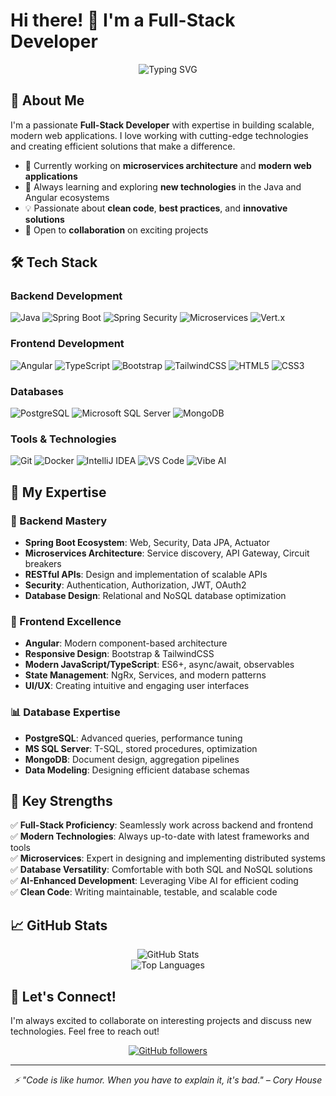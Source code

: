 # Hi there! 👋 I'm a Full-Stack Developer

<div align="center">
  <img src="https://readme-typing-svg.herokuapp.com?font=Fira+Code&pause=1000&color=00D9FF&center=true&vCenter=true&width=435&lines=Full-Stack+Developer;Java+Spring+Boot+Expert;Angular+%26+Modern+Frontend;Microservices+Architect" alt="Typing SVG" />
</div>

## 🚀 About Me

I'm a passionate **Full-Stack Developer** with expertise in building scalable, modern web applications. I love working with cutting-edge technologies and creating efficient solutions that make a difference.

- 🔭 Currently working on **microservices architecture** and **modern web applications**
- 🌱 Always learning and exploring **new technologies** in the Java and Angular ecosystems
- 💡 Passionate about **clean code**, **best practices**, and **innovative solutions**
- 🤝 Open to **collaboration** on exciting projects

## 🛠️ Tech Stack

### Backend Development
![Java](https://img.shields.io/badge/Java-ED8B00?style=for-the-badge&logo=openjdk&logoColor=white)
![Spring Boot](https://img.shields.io/badge/Spring_Boot-6DB33F?style=for-the-badge&logo=spring-boot&logoColor=white)
![Spring Security](https://img.shields.io/badge/Spring_Security-6DB33F?style=for-the-badge&logo=spring-security&logoColor=white)
![Microservices](https://img.shields.io/badge/Microservices-FF6B6B?style=for-the-badge&logo=microgenetics&logoColor=white)
![Vert.x](https://img.shields.io/badge/Vert.x-782A90?style=for-the-badge&logo=vertdotx&logoColor=white)

### Frontend Development
![Angular](https://img.shields.io/badge/Angular-DD0031?style=for-the-badge&logo=angular&logoColor=white)
![TypeScript](https://img.shields.io/badge/TypeScript-007ACC?style=for-the-badge&logo=typescript&logoColor=white)
![Bootstrap](https://img.shields.io/badge/Bootstrap-563D7C?style=for-the-badge&logo=bootstrap&logoColor=white)
![TailwindCSS](https://img.shields.io/badge/Tailwind_CSS-38B2AC?style=for-the-badge&logo=tailwind-css&logoColor=white)
![HTML5](https://img.shields.io/badge/HTML5-E34F26?style=for-the-badge&logo=html5&logoColor=white)
![CSS3](https://img.shields.io/badge/CSS3-1572B6?style=for-the-badge&logo=css3&logoColor=white)

### Databases
![PostgreSQL](https://img.shields.io/badge/PostgreSQL-316192?style=for-the-badge&logo=postgresql&logoColor=white)
![Microsoft SQL Server](https://img.shields.io/badge/Microsoft%20SQL%20Server-CC2927?style=for-the-badge&logo=microsoft%20sql%20server&logoColor=white)
![MongoDB](https://img.shields.io/badge/MongoDB-4EA94B?style=for-the-badge&logo=mongodb&logoColor=white)

### Tools & Technologies
![Git](https://img.shields.io/badge/Git-F05032?style=for-the-badge&logo=git&logoColor=white)
![Docker](https://img.shields.io/badge/Docker-2496ED?style=for-the-badge&logo=docker&logoColor=white)
![IntelliJ IDEA](https://img.shields.io/badge/IntelliJ_IDEA-000000?style=for-the-badge&logo=intellij-idea&logoColor=white)
![VS Code](https://img.shields.io/badge/VS_Code-007ACC?style=for-the-badge&logo=visual-studio-code&logoColor=white)
![Vibe AI](https://img.shields.io/badge/Vibe_AI-4A90E2?style=for-the-badge&logo=robot&logoColor=white)

## 💼 My Expertise

### 🔧 Backend Mastery
- **Spring Boot Ecosystem**: Web, Security, Data JPA, Actuator
- **Microservices Architecture**: Service discovery, API Gateway, Circuit breakers
- **RESTful APIs**: Design and implementation of scalable APIs
- **Security**: Authentication, Authorization, JWT, OAuth2
- **Database Design**: Relational and NoSQL database optimization

### 🎨 Frontend Excellence
- **Angular**: Modern component-based architecture
- **Responsive Design**: Bootstrap & TailwindCSS
- **Modern JavaScript/TypeScript**: ES6+, async/await, observables
- **State Management**: NgRx, Services, and modern patterns
- **UI/UX**: Creating intuitive and engaging user interfaces

### 📊 Database Expertise
- **PostgreSQL**: Advanced queries, performance tuning
- **MS SQL Server**: T-SQL, stored procedures, optimization
- **MongoDB**: Document design, aggregation pipelines
- **Data Modeling**: Designing efficient database schemas

## 🌟 Key Strengths

✅ **Full-Stack Proficiency**: Seamlessly work across backend and frontend  
✅ **Modern Technologies**: Always up-to-date with latest frameworks and tools  
✅ **Microservices**: Expert in designing and implementing distributed systems  
✅ **Database Versatility**: Comfortable with both SQL and NoSQL solutions  
✅ **AI-Enhanced Development**: Leveraging Vibe AI for efficient coding  
✅ **Clean Code**: Writing maintainable, testable, and scalable code  

## 📈 GitHub Stats

<div align="center">
  <img src="https://github-readme-stats.vercel.app/api?username=p130133894&show_icons=true&theme=tokyonight&hide_border=true" alt="GitHub Stats" />
</div>

<div align="center">
  <img src="https://github-readme-stats.vercel.app/api/top-langs/?username=p130133894&layout=compact&theme=tokyonight&hide_border=true" alt="Top Languages" />
</div>

## 🤝 Let's Connect!

I'm always excited to collaborate on interesting projects and discuss new technologies. Feel free to reach out!

<div align="center">
  
  [![GitHub followers](https://img.shields.io/github/followers/p130133894?style=social)](https://github.com/p130133894)
  
</div>

---

<div align="center">
  <i>⚡ "Code is like humor. When you have to explain it, it's bad." – Cory House</i>
</div>